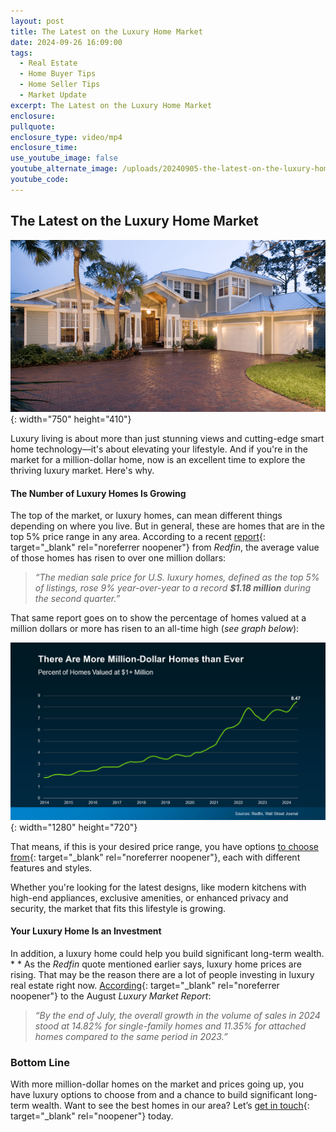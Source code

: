 ```yaml
---
layout: post
title: The Latest on the Luxury Home Market
date: 2024-09-26 16:09:00
tags:
  - Real Estate
  - Home Buyer Tips
  - Home Seller Tips
  - Market Update
excerpt: The Latest on the Luxury Home Market
enclosure:
pullquote:
enclosure_type: video/mp4
enclosure_time:
use_youtube_image: false
youtube_alternate_image: /uploads/20240905-the-latest-on-the-luxury-home-market-original.png
youtube_code:
---
```

## **The Latest on the Luxury Home Market**

![The Latest on the Luxury Home Market](/uploads/20240905-the-latest-on-the-luxury-home-market-original.png "The Latest on the Luxury Home Market"){: width="750" height="410"}

Luxury living is about more than just stunning views and cutting-edge smart home technology—it's about elevating your lifestyle. And if you're in the market for a million-dollar home, now is an excellent time to explore the thriving luxury market. Here's why.

#### **The Number of Luxury Homes Is Growing**

The top of the market, or luxury homes, can mean different things depending on where you live. But in general, these are homes that are in the top 5% price range in any area. According to a recent [report](https://www.wsj.com/real-estate/million-dollar-homes-in-america-5f2b4f04){: target="_blank" rel="noreferrer noopener"} from *Redfin*, the average value of those homes has risen to over one million dollars:

> *“The median sale price for U.S. luxury homes, defined as the top 5% of listings, rose 9% year-over-year to a record **$1.18 million** during the second quarter.”*

That same report goes on to show the percentage of homes valued at a million dollars or more has risen to an all-time high (*see graph below*):

![The Number of Luxury Homes Is Growing](/uploads/20240905-there-are-more-million-dollar-homes-than-ever-original.png "The Number of Luxury Homes Is Growing"){: width="1280" height="720"}

That means, if this is your desired price range, you have options [to choose from](https://www.mykcm.com/2024/08/12/are-there-more-homes-for-sale-where-you-live/){: target="_blank" rel="noreferrer noopener"}, each with different features and styles.

Whether you're looking for the latest designs, like modern kitchens with high-end appliances, exclusive amenities, or enhanced privacy and security, the market that fits this lifestyle is growing.

#### **Your Luxury Home Is an Investment**

In addition, a luxury home could help you build significant long-term wealth. * * As the *Redfin* quote mentioned earlier says, luxury home prices are rising. That may be the reason there are a lot of people investing in luxury real estate right now. [According](https://www.luxuryhomemarketing.com/assets/LMR_NorthAmerica.pdf){: target="_blank" rel="noreferrer noopener"} to the August *Luxury Market Report*:

> *“By the end of July, the overall growth in the volume of sales in 2024 stood at 14.82% for single-family homes and 11.35% for attached homes compared to the same period in 2023.”*

### **Bottom Line**

With more million-dollar homes on the market and prices going up, you have luxury options to choose from and a chance to build significant long-term wealth. Want to see the best homes in our area? Let’s [get in touch](https://buyandsellvero.com/agent/kathleen-provancher "Let's Get In Touch!"){: target="_blank" rel="noopener"} today.

&nbsp;